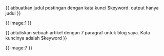 {{ ai:buatkan judul postingan dengan kata kunci $keyword. output hanya judul }}

{{ image:1 }}

{{ ai:tuliskan sebuah artikel dengan 7 paragraf untuk blog saya. Kata kuncinya adalah $keyword }}

{{ image:7 }}